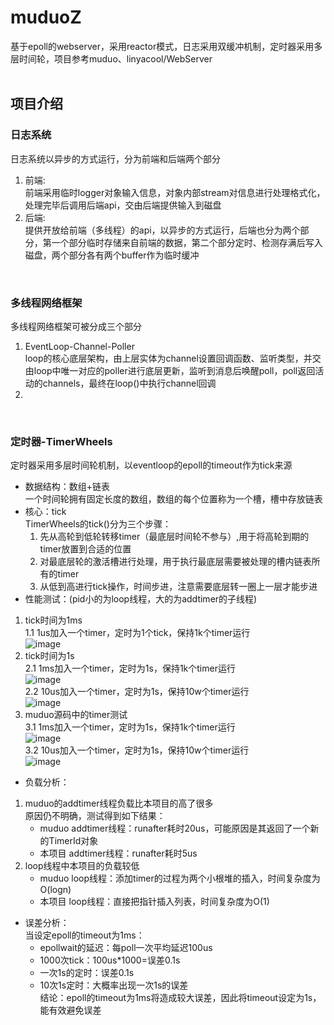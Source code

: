 # muduoZ  
基于epoll的webserver，采用reactor模式，日志采用双缓冲机制，定时器采用多层时间轮，项目参考muduo、linyacool/WebServer  
<br />

## 项目介绍  
### 日志系统  
日志系统以异步的方式运行，分为前端和后端两个部分  
  1. 前端:  
  前端采用临时logger对象输入信息，对象内部stream对信息进行处理格式化，处理完毕后调用后端api，交由后端提供输入到磁盘  
  2. 后端:   
  提供开放给前端（多线程）的api，以异步的方式运行，后端也分为两个部分，第一个部分临时存储来自前端的数据，第二个部分定时、检测存满后写入磁盘，两个部分各有两个buffer作为临时缓冲  
<br />

### 多线程网络框架  
多线程网络框架可被分成三个部分  
  1. EventLoop-Channel-Poller  
  loop的核心底层架构，由上层实体为channel设置回调函数、监听类型，并交由loop中唯一对应的poller进行底层更新，监听到消息后唤醒poll，poll返回活动的channels，最终在loop()中执行channel回调
  2. 
<br />

### 定时器-TimerWheels
定时器采用多层时间轮机制，以eventloop的epoll的timeout作为tick来源  
- 数据结构：数组+链表  
一个时间轮拥有固定长度的数组，数组的每个位置称为一个槽，槽中存放链表
- 核心：tick  
TimerWheels的tick()分为三个步骤：
  1. 先从高轮到低轮转移timer（最底层时间轮不参与）,用于将高轮到期的timer放置到合适的位置
  2. 对最底层轮的激活槽进行处理，用于执行最底层需要被处理的槽内链表所有的timer
  3. 从低到高进行tick操作，时间步进，注意需要底层转一圈上一层才能步进
- 性能测试：(pid小的为loop线程，大的为addtimer的子线程)
1. tick时间为1ms  
  1.1  1us加入一个timer，定时为1个tick，保持1k个timer运行  
    ![image](https://user-images.githubusercontent.com/28748767/158811288-7bc5b7a1-370e-4504-ba36-2d751938d9c2.png)  
2. tick时间为1s  
  2.1  1ms加入一个timer，定时为1s，保持1k个timer运行  
    ![image](https://user-images.githubusercontent.com/28748767/158811767-dec4b65b-6d7e-43a3-90df-da7faea9c929.png)  
  2.2  10us加入一个timer，定时为1s，保持10w个timer运行   
    ![image](https://user-images.githubusercontent.com/28748767/158811779-9af820b2-2aab-4d09-885d-c0c783bfa834.png)  
3. muduo源码中的timer测试  
  3.1  1ms加入一个timer，定时为1s，保持1k个timer运行  
    ![image](https://user-images.githubusercontent.com/28748767/158811942-324b8f36-6b64-4a35-935b-39228048264f.png)  
  3.2  10us加入一个timer，定时为1s，保持10w个timer运行  
    ![image](https://user-images.githubusercontent.com/28748767/158812004-3a05b70d-e898-41ba-9843-afb2aab2ffd1.png)  
- 负载分析：
1. muduo的addtimer线程负载比本项目的高了很多  
  原因仍不明确，测试得到如下结果：  
   - muduo addtimer线程：runafter耗时20us，可能原因是其返回了一个新的TimerId对象  
   - 本项目 addtimer线程：runafter耗时5us  
2. loop线程中本项目的负载较低  
   - muduo loop线程：添加timer的过程为两个小根堆的插入，时间复杂度为O(logn)
   - 本项目 loop线程：直接把指针插入列表，时间复杂度为O(1)
- 误差分析：  
当设定epoll的timeout为1ms：
  - epollwait的延迟：每poll一次平均延迟100us  
  - 1000次tick：100us*1000=误差0.1s  
  - 一次1s的定时：误差0.1s  
  - 10次1s定时：大概率出现一次1s的误差  
结论：epoll的timeout为1ms将造成较大误差，因此将timeout设定为1s，能有效避免误差

